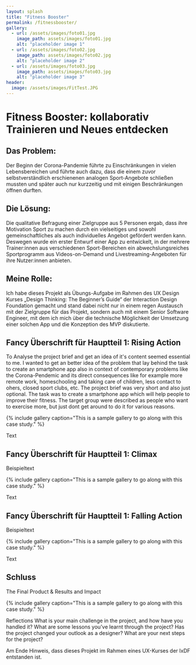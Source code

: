 ```yaml
---
layout: splash
title: "Fitness Booster"
permalink: /fitnessbooster/
gallery:
  - url: /assets/images/foto01.jpg
    image_path: assets/images/foto01.jpg
    alt: "placeholder image 1"
  - url: /assets/images/foto02.jpg
    image_path: assets/images/foto02.jpg
    alt: "placeholder image 2"
  - url: /assets/images/foto03.jpg
    image_path: assets/images/foto03.jpg
    alt: "placeholder image 3"
header:
  image: /assets/images/FitTest.JPG
---
```


# Fitness Booster: kollaborativ Trainieren und Neues entdecken
## Das Problem:
Der Beginn der Corona-Pandemie führte zu Einschränkungen in vielen Lebensbereichen und führte auch dazu, dass die einem zuvor selbstverständlich erschienenen analogen Sport-Angebote schließen mussten und später auch nur kurzzeitig und mit einigen Beschränkungen öffnen durften. 

## Die Lösung:
Die qualitative Befragung einer Zielgruppe aus 5 Personen ergab, dass ihre Motivation Sport zu machen durch ein vielseitiges und sowohl gemeinschaftliches als auch individuelles Angebot gefördert werden kann. Deswegen wurde ein erster Entwurf einer App zu entwickelt, in der mehrere Trainer:innen aus verschiedenen Sport-Bereichen ein abwechslungsreiches Sportprogramm aus Videos-on-Demand und Livestreaming-Angeboten für ihre Nutzer:innen anbieten.

## Meine Rolle:
Ich habe dieses Projekt als Übungs-Aufgabe im Rahmen des UX Design Kurses „Design Thinking: The Beginner’s Guide“ der Interaction Design Foundation gemacht und stand dabei nicht nur in einem regen Austausch mit der Zielgruppe für das Projekt, sondern auch mit einem Senior Software Engineer, mit dem ich mich über die technische Möglichkeit der Umsetzung einer solchen App und die Konzeption des MVP diskutierte. 

## Fancy Überschrift für Hauptteil 1: Rising Action
To Analyse the project brief and get an idea of it's content seemed essential to me. I wanted to get an better idea of the problem that lay behind the task to create an smartphone app also in context of contemporary problems like the Corona-Pendemic and its direct consequences like for example more remote work, homeschooling and taking care of children, less contact to ohers, closed sport clubs, etc.
The project brief was very short and also just optional. The task was to create a smartphone app which will help people to improve their fitness. The target group were described as people who want to exercise more, but just dont get around to do it for various reasons.

{% include gallery caption="This is a sample gallery to go along with this case study." %}

Text

## Fancy Überschrift für Hauptteil 1: Climax

Beispieltext

{% include gallery caption="This is a sample gallery to go along with this case study." %}

Text

## Fancy Überschrift für Hauptteil 1: Falling Action

Beispieltext 

{% include gallery caption="This is a sample gallery to go along with this case study." %}

Text

## Schluss

The Final Product & Results and Impact


{% include gallery caption="This is a sample gallery to go along with this case study." %}

Reflections
What is your main challenge in the project, and how have you handled it?
What are some lessons you’ve learnt through the project?
Has the project changed your outlook as a designer?
What are your next steps for the project?

Am Ende Hinweis, dass dieses Projekt im Rahmen eines UX-Kurses der IxDF entstanden ist.
